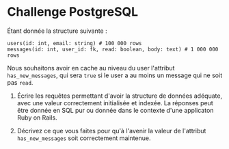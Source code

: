 # Challenge PostgreSQL

Étant donnée la structure suivante :

```
users(id: int, email: string) # 100 000 rows
messages(id: int, user_id: fk, read: boolean, body: text) # 1 000 000 rows
```

Nous souhaitons avoir en cache au niveau du user l'attribut `has_new_messages`, qui sera `true` si le user a au moins un message qui ne soit pas `read`.

1. Écrire les requêtes permettant d'avoir la structure de données adéquate, avec une valeur correctement initialisée et indexée.
   La réponses peut être donnée en SQL pur ou donnée dans le contexte d'une applicaton Ruby on Rails.

2. Décrivez ce que vous faites pour qu'à l'avenir la valeur de l'attribut `has_new_messages` soit correctement maintenue.
